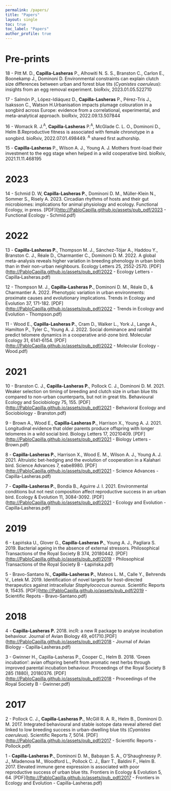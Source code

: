 ```yaml
---
permalink: /papers/
title: "Papers"
layout: single
toc: true
toc_label: "Papers"
author_profile: true
---
```


# Pre-prints

18 - Pitt M. D., **Capilla-Lasheras** P., Alhowiti N. S. S., Branston C., Carlon E., Boonekamp J., Dominoni D. Environmental constraints can explain clutch size differences between urban and forest blue tits (*Cyanistes caeruleus*): insights from an egg removal experiment. bioRxiv, 2023.01.05.522710

17 - Salmón P., López-Idiáquez D., **Capilla-Lasheras** P., Pérez-Tris J., Isaksson C., Watson H.Urbanisation impacts plumage colouration in a songbird across Europe: evidence from a correlational, experimental, and meta-analytical approach. bioRxiv, 2022.09.13.507844

16 - Womack R. J.<sup>A</sup>, **Capilla-Lasheras** P.<sup>A</sup>, McGlade C. L. O., Dominoni D., Helm B.Reproductive fitness is associated with female chronotype in a songbird. bioRxiv, 2022.07.01.498449. <sup>A</sup> shared first authorship.

15 - **Capilla-Lasheras** P., Wilson A. J., Young A. J. Mothers front-load their investment to the egg stage when helped in a wild cooperative bird. bioRxiv, 2021.11.11.468195

# 2023

14 - Schmid D. W, **Capilla-Lasheras P.**, Dominoni D. M., Müller-Klein N., Sommer S., Risely A. 2023. Circadian rhythms of hosts and their gut microbiomes: implications for animal physiology and ecology. Functional Ecology, in press. [PDF](http://PabloCapilla.github.io/assets/pub_pdf/2023 - Functional Ecology - Schmid.pdf)

# 2022

13 - **Capilla-Lasheras P.**, Thompson M. J., Sánchez-Tójar A., Haddou Y., Branston C. J., Réale D., Charmantier C., Dominoni D. M. 2022. A global meta-analysis reveals higher variation in breeding phenology in urban birds than in their non-urban neighbours. Ecology Letters 25, 2552-2570. [PDF](http://PabloCapilla.github.io/assets/pub_pdf/2022 - Ecology Letters - Capilla‐Lasheras.pdf)

12 - Thompson M. J., **Capilla-Lasheras P.**, Dominoni D. M., Réale D., & Charmantier A. 2022. Phenotypic variation in urban environments: proximate causes and evolutionary implications. Trends in Ecology and Evolution 37, 171-182. [PDF](http://PabloCapilla.github.io/assets/pub_pdf/2022 - Trends in Ecology and Evolution - Thompson.pdf)

11 - Wood E., **Capilla-Lasheras P.**, Cram D., Walker L., York J., Lange A., Hamilton P., Tyler C., Young A. J. 2022. Social dominance and rainfall predict telomere dynamics in a cooperative arid-zone bird. Molecular Ecology 31, 6141-6154. [PDF](http://PabloCapilla.github.io/assets/pub_pdf/2022 - Molecular Ecology - Wood.pdf)

# 2021

10 - Branston C. J., **Capilla-Lasheras P.**, Pollock C. J., Dominoni D. M. 2021. Weaker selection on timing of breeding and clutch size in urban blue tits compared to non-urban counterparts, but not in great tits. Behavioural Ecology and Sociobiology 75, 155. [PDF](http://PabloCapilla.github.io/assets/pub_pdf/2021 -  Behavioral Ecology and Sociobiology - Branston.pdf)

9 - Brown A., Wood E., **Capilla-Lasheras P.**, Harrison X., Young A. J. 2021. Longitudinal evidence that older parents produce offspring with longer telomeres in a wild social bird. Biology Letters 17, 20210409. [PDF](http://PabloCapilla.github.io/assets/pub_pdf/2021 - Biology Letters - Brown.pdf)

8 - **Capilla-Lasheras P.**, Harrison X., Wood E. M., Wilson A. J., Young A. J. 2021. Altruistic bet-hedging and the evolution of cooperation in a Kalahari bird. Science Advances 7, eabe8980. [PDF](http://PabloCapilla.github.io/assets/pub_pdf/2021 - Science Advances - Capilla-Lasheras.pdf)

7 - **Capilla-Lasheras P.**, Bondía B., Aguirre J. I. 2021. Environmental conditions but not nest composition affect reproductive success in an urban bird. Ecology & Evolution 11, 3084-3092. [PDF](http://PabloCapilla.github.io/assets/pub_pdf/2021 - Ecology and Evolution - Capilla‐Lasheras.pdf)

# 2019

6 - Łapińska U., Glover G., **Capilla-Lasheras P.**, Young A. J., Pagliara S. 2019. Bacterial ageing in the absence of external stressors. Philosophical Transactions of the Royal Society B 374, 20180442. [PDF](http://PabloCapilla.github.io/assets/pub_pdf/2019 - Philosophical Transactions of the Royal Society B - Łapińska.pdf)

5 - Bravo-Santano N., **Capilla-Lasheras P.**, Mateos L. M., Calle Y., Behrends V., Letek M. 2019. Identification of novel targets for host-directed therapeutics against intracellular *Staphylococcus aureus*. Scientific Reports 9, 15435. [PDF](http://PabloCapilla.github.io/assets/pub_pdf/2019 - Scientific Repots - Bravo-Santano.pdf)


# 2018

4 - **Capilla-Lasheras P.** 2018. incR: a new R package to analyse incubation behaviour. Journal of Avian Biology 49, e01710.[PDF](http://PabloCapilla.github.io/assets/pub_pdf/2018 - Journal of Avian Biology - Capilla‐Lasheras.pdf)

3 - Gwinner H., Capilla-Lasheras P., Cooper C., Helm B. 2018. ‘Green incubation’: avian offspring benefit from aromatic nest herbs through improved parental incubation behaviour. Proceedings of the Royal Society B 285 (1880), 20180376. [PDF](http://PabloCapilla.github.io/assets/pub_pdf/2018 - Proceedings of the Royal Society B - Gwinner.pdf)

# 2017

2 - Pollock C. J., **Capilla-Lasheras P.**, McGill R. A. R., Helm B., Dominoni D. M. 2017. Integrated behavioural and stable isotope data reveal altered diet linked to low breeding success in urban-dwelling blue tits (*Cyanistes caeruleus*). Scientific Reports 7, 5014. [PDF](http://PabloCapilla.github.io/assets/pub_pdf/2017 - Scientific Reports - Pollock.pdf)

1 - **Capilla-Lasheras P.**, Dominoni D. M., Babayan S. A., O’Shaughnessy P. J., Mladenova M., Woodford L., Pollock C. J., Barr T., Baldini F., Helm B. 2017. Elevated immune gene expression is associated with poor reproductive success of urban blue tits. Frontiers in Ecology & Evolution 5, 64. [PDF](http://PabloCapilla.github.io/assets/pub_pdf/2017 - Frontiers in Ecology and Evolution - Capilla-Lasheras.pdf)
